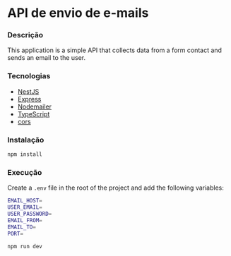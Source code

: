 # API de envio de e-mails

### Descrição

This application is a simple API that collects data from a form contact and sends an email to the user.

### Tecnologias

- [NestJS](https://nestjs.com/)
- [Express](https://expressjs.com/pt-br/)
- [Nodemailer](https://nodemailer.com/about/)
- [TypeScript](https://www.typescriptlang.org/)
- [cors](https://www.npmjs.com/package/cors)

### Instalação

```bash
npm install
```

### Execução

Create a `.env` file in the root of the project and add the following variables:

```bash
EMAIL_HOST=
USER_EMAIL=
USER_PASSWORD=
EMAIL_FROM=
EMAIL_TO=
PORT=
```

```bash
npm run dev
```